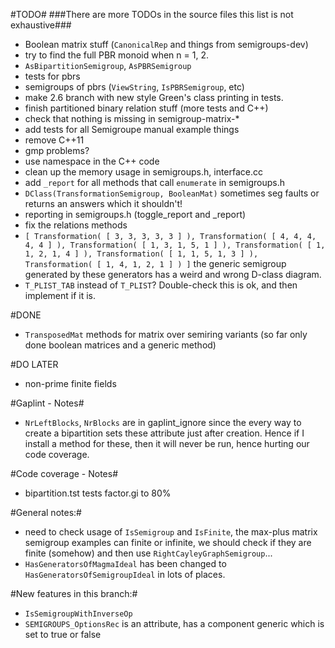 #TODO#
###There are more TODOs in the source files this list is not exhaustive###

* Boolean matrix stuff (`CanonicalRep` and things from semigroups-dev)
* try to find the full PBR monoid when n = 1, 2. 
* `AsBipartitionSemigroup`, `AsPBRSemigroup`
* tests for pbrs 
* semigroups of pbrs (`ViewString`, `IsPBRSemigroup`, etc)
* make 2.6 branch with new style Green's class printing in tests.
* finish partitioned binary relation stuff (more tests and C++)
* check that nothing is missing in semigroup-matrix-*
* add tests for all Semigroupe manual example things
* remove C++11
* gmp problems?
* use namespace in the C++ code
* clean up the memory usage in semigroups.h, interface.cc
* add `_report` for all methods that call `enumerate` in semigroups.h
* `DClass(TransformationSemigroup, BooleanMat)` sometimes seg faults or returns an answers which it shouldn't!
* reporting in semigroups.h (toggle_report and _report)
* fix the relations methods
* `[ Transformation( [ 3, 3, 3, 3, 3 ] ), Transformation( [ 4, 4, 4, 4, 4 ] ),
  Transformation( [ 1, 3, 1, 5, 1 ] ), Transformation( [ 1, 1, 2, 1, 4 ] ),
  Transformation( [ 1, 1, 5, 1, 3 ] ), Transformation( [ 1, 4, 1, 2, 1 ] ) ]`
  the generic semigroup generated by these generators has a weird and wrong
  D-class diagram. 
* `T_PLIST_TAB` instead of `T_PLIST`? Double-check this is ok, and then implement if it is.

#DONE

* `TransposedMat` methods for matrix over semiring variants (so far only done boolean matrices and a generic method)

#DO LATER
* non-prime finite fields

#Gaplint - Notes#

* `NrLeftBlocks`, `NrBlocks` are in gaplint_ignore since the every way to create 
  a bipartition sets these attribute just after creation. Hence if I install a
  method for these, then it will never be run, hence hurting our code coverage. 

#Code coverage - Notes#

* bipartition.tst tests factor.gi to 80%

#General notes:#

* need to check usage of `IsSemigroup` and `IsFinite`, the max-plus matrix
  semigroup examples can finite or infinite, we should check if they are finite
  (somehow) and then use `RightCayleyGraphSemigroup`...
* `HasGeneratorsOfMagmaIdeal` has been changed to `HasGeneratorsOfSemigroupIdeal`
  in lots of places.

#New features in this branch:#

* `IsSemigroupWithInverseOp` 
* `SEMIGROUPS_OptionsRec` is an attribute, has a component generic which is set to
  true or false
